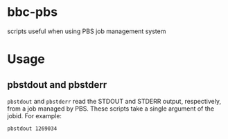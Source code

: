 # bbc-pbs
scripts useful when using PBS job management system

# Usage

## pbstdout and pbstderr

`pbstdout` and `pbstderr` read the STDOUT and STDERR output, respectively, from a job managed by PBS. These scripts take a single argument of the jobid. For example:

`pbstdout 1269034`
